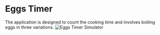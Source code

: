 #  Eggs Timer

The application is designed to count the cooking time and involves boiling eggs in three variations.
![Eggs Timer Simulator](Eggs.png)
